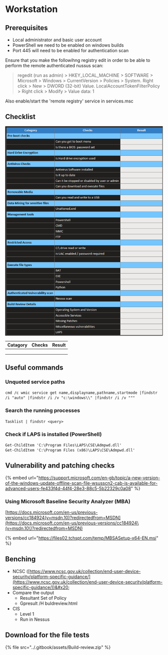 # Workstation

## Prerequisites

* Local administrator and basic user account
* PowerShell we need to be enabled on windows builds
* Port 445 will need to be enabled for authentication scan

Ensure that you make the followihng registry edit in order to be able to perform the remote authenticated nussus scan:

> regedit (run as admin) > HKEY\_LOCAL\_MACHINE > SOFTWARE > Microsoft > Windows > CurrentVersion > Policies > System. Right click > New > DWORD (32-bit) Value. LocalAccountTokenFilterPolicy > Right click > Modify > Value data: 1

Also enable/start the 'remote registry' service in services.msc

## Checklist

![](<../.gitbook/assets/image (4).png>)

| Catagory | Checks | Result |
| -------- | ------ | ------ |
|          |        |        |
|          |        |        |
|          |        |        |

## Useful commands

### Unquoted service paths

```
cmd /c wmic service get name,displayname,pathname,startmode |findstr /i "auto" |findstr /i /v "c:\windows\\" |findstr /i /v """
```

### Search the running processes

```
Tasklist | findstr <query>
```

### Check if LAPS is installed (PowerShell)

```
Get-ChildItem 'C:\Program Files\LAPS\CSE\Admpwd.dll'
Get-ChildItem 'C:\Program Files (x86)\LAPS\CSE\Admpwd.dll'
```

## Vulnerability and patching checks

{% embed url="https://support.microsoft.com/en-gb/topic/a-new-version-of-the-windows-update-offline-scan-file-wsusscn2-cab-is-available-for-advanced-users-fe433f4d-44f4-28e3-88c5-5b22329c0a08" %}

### Using Microsoft Baseline Security Analyzer (MBA)

[https://docs.microsoft.com/en-us/previous-versions/cc184924(v=msdn.10)?redirectedfrom=MSDN](https://docs.microsoft.com/en-us/previous-versions/cc184924\(v=msdn.10\)?redirectedfrom=MSDN)

{% embed url="https://files02.tchspt.com/temp/MBSASetup-x64-EN.msi" %}



## Benching

* NCSC ([https://www.ncsc.gov.uk/collection/end-user-device-security/platform-specific-guidance/](https://www.ncsc.gov.uk/collection/end-user-device-security/platform-specific-guidance/))&#x20;
* &#x20;Compare the output
  * Resultant Set of Policy&#x20;
  * Gpresult /H buldreview.html
* CIS&#x20;
  * Level 1&#x20;
  * Run in Nessus

## Download for the file tests

{% file src="../.gitbook/assets/Build-review.zip" %}
